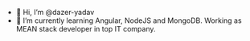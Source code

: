 - 👋 Hi, I’m @dazer-yadav
- 🌱 I’m currently learning Angular, NodeJS and MongoDB. Working as MEAN stack developer in top IT company.

<!---
dazer-yadav/dazer-yadav is a ✨ special ✨ repository because its `README.md` (this file) appears on your GitHub profile.
You can click the Preview link to take a look at your changes.
--->
